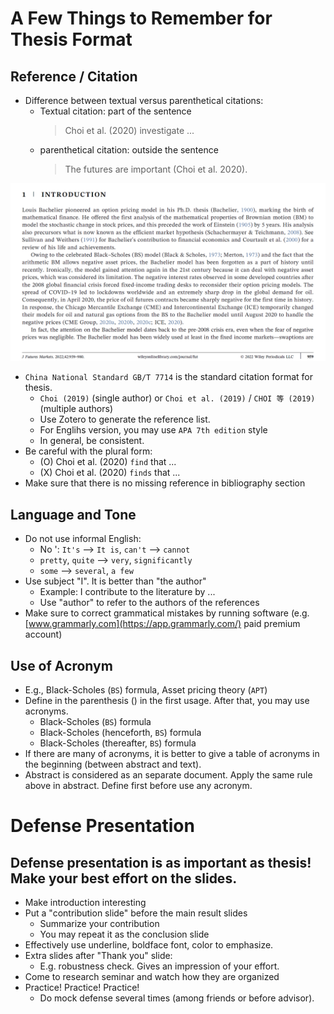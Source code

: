 # A Few Things to Remember for Thesis Format

## Reference / Citation
* Difference between textual versus parenthetical citations:
  * Textual citation: part of the sentence 
    > Choi et al. (2020) investigate ...
  * parenthetical citation: outside the sentence
    > The futures are important (Choi et al. 2020).

![Group Join](../images/Citation-Example.PNG)
* `China National Standard GB/T 7714` is the standard citation format for thesis. 
  * `Choi (2019)` (single author) or  `Choi et al. (2019)` / `CHOI 等 (2019)` (multiple authors)
  * Use Zotero to generate the reference list.
  * For Englihs version, you may use `APA 7th edition` style
  * In general, be consistent.
* Be careful with the plural form:
  * (O) Choi et al. (2020) `find` that ... 
  * (X) Choi et al. (2020) `finds` that ... 
* Make sure that there is no missing reference in bibliography section 

## Language and Tone
* Do not use informal English:
  * No ': `It's` --> `It is`, `can't` --> `cannot`
  * `pretty`, `quite` --> `very`, `significantly`
  * `some` --> `several`, `a few`
* Use subject "I". It is better than "the author"
  * Example: I contribute to the literature by ...
  * Use "author" to refer to the authors of the references
* Make sure to correct grammatical mistakes by running software (e.g. [www.grammarly.com](https://app.grammarly.com/) paid premium account)

## Use of Acronym
  * E.g., Black-Scholes (`BS`) formula, Asset pricing theory (`APT`)
  * Define in the parenthesis () in the first usage. After that, you may use acronyms. 
    * Black-Scholes (`BS`) formula
    * Black-Scholes (henceforth, `BS`) formula
    * Black-Scholes (thereafter, `BS`) formula
  * If there are many of acronyms, it is better to give a table of acronyms in the beginning (between abstract and text).
  * Abstract is considered as an separate document. Apply the same rule above in abstract. Define first before use any acronym.

# Defense Presentation

## Defense presentation is as important as thesis! Make your best effort on the slides.

* Make introduction interesting 
* Put a "contribution slide" before the main result slides
  * Summarize your contribution
  * You may repeat it as the conclusion slide
* Effectively use underline, boldface font, color to emphasize.
* Extra slides after "Thank you" slide: 
  * E.g. robustness check. Gives an impression of your effort.
* Come to research seminar and watch how they are organized
* Practice! Practice! Practice!
  * Do mock defense several times (among friends or before advisor).
